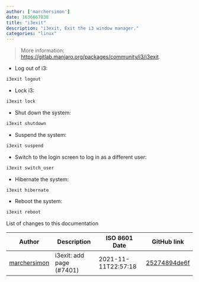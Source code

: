 ```yaml
---
author: ['marchersimon']
date: 1636667838
title: "i3exit"
description: "i3exit, Exit the i3 window manager."
categories: "linux"
---
```

> More information: <https://gitlab.manjaro.org/packages/community/i3/i3exit>.

- Log out of i3:

```bash
i3exit logout
```

- Lock i3:

```bash
i3exit lock
```

- Shut down the system:

```bash
i3exit shutdown
```

- Suspend the system:

```bash
i3exit suspend
```

- Switch to the login screen to log in as a different user:

```bash
i3exit switch_user
```

- Hibernate the system:

```bash
i3exit hibernate
```

- Reboot the system:

```bash
i3exit reboot
```
List of changes to this documentation


Author | Description | ISO 8601 Date | GitHub link
------|-----|-----|-----
[marchersimon](mailto:50295997+marchersimon@users.noreply.github.com) | i3exit: add page (#7401) | 2021-11-11T22:57:18 | [25274894de6f](https://github.com/tldr-pages/tldr/commit/25274894de6f644e528f617f6c086e20500f67b0)

